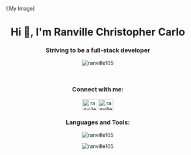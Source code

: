 <!-- Center-align your name and introduction -->

![My Image]


<h1 align="center">Hi 👋, I'm Ranville Christopher Carlo</h1>
<h3 align="center">Striving to be a full-stack developer</h3>

<!-- Center-align the profile views badge -->
<p align="center">
  <img src="https://komarev.com/ghpvc/?username=ranville105&label=Profile%20views&color=0e75b6&style=flat" alt="ranville105" />
</p>



<!-- Center-align the GitHub trophies -->


<!-- Add some space -->
<br>

<!-- Center-align the content below -->
<p align="center">
  <!-- Content here -->
</p>

<!-- Center-align the social media links -->
<h3 align="center">Connect with me:</h3>
<p align="center">
  <a href="https://linkedin.com/in/ranville christopher carlo" target="blank"><img align="center" src="https://raw.githubusercontent.com/rahuldkjain/github-profile-readme-generator/master/src/images/icons/Social/linked-in-alt.svg" alt="ranville christopher carlo" height="30" width="40" /></a>
  <a href="https://fb.com/ranville christopher carlo" target="blank"><img align="center" src="https://raw.githubusercontent.com/rahuldkjain/github-profile-readme-generator/master/src/images/icons/Social/facebook.svg" alt="ranville christopher carlo" height="30" width="40" /></a>
</p>

<!-- Center-align the languages and tools section -->
<h3 align="center">Languages and Tools:</h3>
<p align="center">
  <!-- Add icons and links to your favorite programming languages and tools -->
</p>

<!-- Center-align GitHub stats -->
<p align="center">
  <img src="https://github-readme-stats.vercel.app/api?username=ranville105&show_icons=true&locale=en" alt="ranville105" />
</p>

<!-- Center-align GitHub contribution streak -->
<p align="center">
  <img src="https://github-readme-streak-stats.herokuapp.com/?user=ranville105&" alt="ranville105" />
</p>

